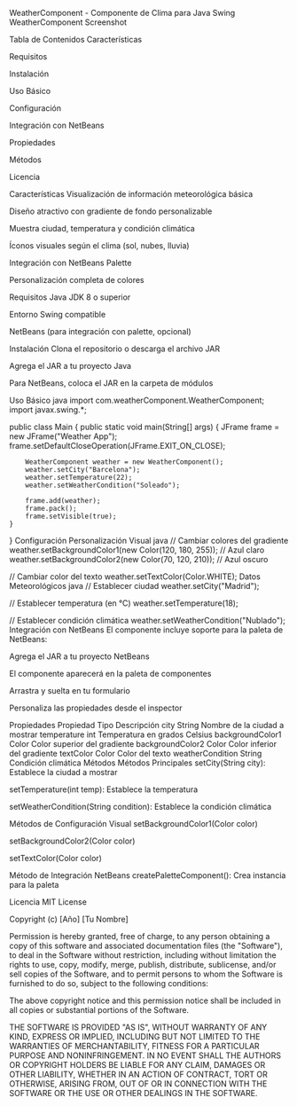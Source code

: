 WeatherComponent - Componente de Clima para Java Swing
WeatherComponent Screenshot

Tabla de Contenidos
Características

Requisitos

Instalación

Uso Básico

Configuración

Integración con NetBeans

Propiedades

Métodos

Licencia

Características
Visualización de información meteorológica básica

Diseño atractivo con gradiente de fondo personalizable

Muestra ciudad, temperatura y condición climática

Íconos visuales según el clima (sol, nubes, lluvia)

Integración con NetBeans Palette

Personalización completa de colores

Requisitos
Java JDK 8 o superior

Entorno Swing compatible

NetBeans (para integración con palette, opcional)

Instalación
Clona el repositorio o descarga el archivo JAR

Agrega el JAR a tu proyecto Java

Para NetBeans, coloca el JAR en la carpeta de módulos

Uso Básico
java
import com.weatherComponent.WeatherComponent;
import javax.swing.*;

public class Main {
    public static void main(String[] args) {
        JFrame frame = new JFrame("Weather App");
        frame.setDefaultCloseOperation(JFrame.EXIT_ON_CLOSE);
        
        WeatherComponent weather = new WeatherComponent();
        weather.setCity("Barcelona");
        weather.setTemperature(22);
        weather.setWeatherCondition("Soleado");
        
        frame.add(weather);
        frame.pack();
        frame.setVisible(true);
    }
}
Configuración
Personalización Visual
java
// Cambiar colores del gradiente
weather.setBackgroundColor1(new Color(120, 180, 255)); // Azul claro
weather.setBackgroundColor2(new Color(70, 120, 210));  // Azul oscuro

// Cambiar color del texto
weather.setTextColor(Color.WHITE);
Datos Meteorológicos
java
// Establecer ciudad
weather.setCity("Madrid");

// Establecer temperatura (en °C)
weather.setTemperature(18);

// Establecer condición climática
weather.setWeatherCondition("Nublado");
Integración con NetBeans
El componente incluye soporte para la paleta de NetBeans:

Agrega el JAR a tu proyecto NetBeans

El componente aparecerá en la paleta de componentes

Arrastra y suelta en tu formulario

Personaliza las propiedades desde el inspector

Propiedades
Propiedad	Tipo	Descripción
city	String	Nombre de la ciudad a mostrar
temperature	int	Temperatura en grados Celsius
backgroundColor1	Color	Color superior del gradiente
backgroundColor2	Color	Color inferior del gradiente
textColor	Color	Color del texto
weatherCondition	String	Condición climática
Métodos
Métodos Principales
setCity(String city): Establece la ciudad a mostrar

setTemperature(int temp): Establece la temperatura

setWeatherCondition(String condition): Establece la condición climática

Métodos de Configuración Visual
setBackgroundColor1(Color color)

setBackgroundColor2(Color color)

setTextColor(Color color)

Método de Integración NetBeans
createPaletteComponent(): Crea instancia para la paleta

Licencia
MIT License

Copyright (c) [Año] [Tu Nombre]

Permission is hereby granted, free of charge, to any person obtaining a copy
of this software and associated documentation files (the "Software"), to deal
in the Software without restriction, including without limitation the rights
to use, copy, modify, merge, publish, distribute, sublicense, and/or sell
copies of the Software, and to permit persons to whom the Software is
furnished to do so, subject to the following conditions:

The above copyright notice and this permission notice shall be included in all
copies or substantial portions of the Software.

THE SOFTWARE IS PROVIDED "AS IS", WITHOUT WARRANTY OF ANY KIND, EXPRESS OR
IMPLIED, INCLUDING BUT NOT LIMITED TO THE WARRANTIES OF MERCHANTABILITY,
FITNESS FOR A PARTICULAR PURPOSE AND NONINFRINGEMENT. IN NO EVENT SHALL THE
AUTHORS OR COPYRIGHT HOLDERS BE LIABLE FOR ANY CLAIM, DAMAGES OR OTHER
LIABILITY, WHETHER IN AN ACTION OF CONTRACT, TORT OR OTHERWISE, ARISING FROM,
OUT OF OR IN CONNECTION WITH THE SOFTWARE OR THE USE OR OTHER DEALINGS IN THE
SOFTWARE.
